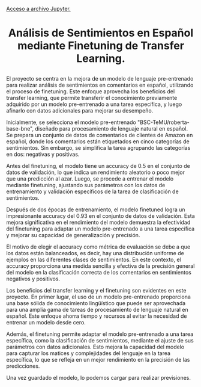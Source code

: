 [Acceso a archivo Jupyter.](https://github.com/mantiads/trasnformers/blob/main/1_5_fine_tunned.ipynb)

# <p align="center"> Análisis de Sentimientos en Español mediante Finetuning de Transfer Learning.</p>


El proyecto se centra en la mejora de un modelo de lenguaje pre-entrenado para realizar análisis de sentimientos en comentarios en español, utilizando el proceso de finetuning. Este enfoque aprovecha los beneficios del transfer learning, que permite transferir el conocimiento previamente adquirido por un modelo pre-entrenado a una tarea específica, y luego afinarlo con datos adicionales para mejorar su desempeño.

Inicialmente, se selecciona el modelo pre-entrenado "BSC-TeMU/roberta-base-bne", diseñado para procesamiento de lenguaje natural en español. Se prepara un conjunto de datos de comentarios de clientes de Amazon en español, donde los comentarios están etiquetados en cinco categorías de sentimientos. Sin embargo, se simplifica la tarea agrupando las categorías en dos: negativas y positivas.

Antes del finetuning, el modelo tiene un accuracy de 0.5 en el conjunto de datos de validación, lo que indica un rendimiento aleatorio o poco mejor que una predicción al azar. Luego, se procede a entrenar el modelo mediante finetuning, ajustando sus parámetros con los datos de entrenamiento y validación específicos de la tarea de clasificación de sentimientos.

Después de dos épocas de entrenamiento, el modelo finetuned logra un impresionante accuracy del 0.93 en el conjunto de datos de validación. Esta mejora significativa en el rendimiento del modelo demuestra la efectividad del finetuning para adaptar un modelo pre-entrenado a una tarea específica y mejorar su capacidad de generalización y precisión.

El motivo de elegir el accuracy como métrica de evaluación se debe a que los datos están balanceados, es decir, hay una distribución uniforme de ejemplos en las diferentes clases de sentimientos. En este contexto, el accuracy proporciona una medida sencilla y efectiva de la precisión general del modelo en la clasificación correcta de los comentarios en sentimientos negativos y positivos.

Los beneficios del transfer learning y el finetuning son evidentes en este proyecto. En primer lugar, el uso de un modelo pre-entrenado proporciona una base sólida de conocimiento lingüístico que puede ser aprovechada para una amplia gama de tareas de procesamiento de lenguaje natural en español. Este enfoque ahorra tiempo y recursos al evitar la necesidad de entrenar un modelo desde cero.

Además, el finetuning permite adaptar el modelo pre-entrenado a una tarea específica, como la clasificación de sentimientos, mediante el ajuste de sus parámetros con datos adicionales. Esto mejora la capacidad del modelo para capturar los matices y complejidades del lenguaje en la tarea específica, lo que se refleja en un mejor rendimiento en la precisión de las predicciones.

Una vez guardado el modelo, lo podemos cargar para realizar previsiones.
